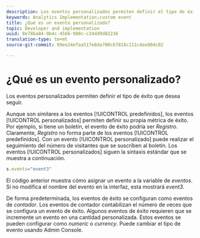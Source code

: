 ```yaml
---
description: Los eventos personalizados permiten definir el tipo de éxito que desea seguir.
keywords: Analytics Implementation;custom event
title: ¿Qué es un evento personalizado?
topic: Developer and implementation
uuid: 8e78ba04-9b4c-4566-980c-c24dd9d82236
translation-type: tm+mt
source-git-commit: 99ee24efaa517e8da700c67818c111c4aa90dc02

---
```



# ¿Qué es un evento personalizado?

Los eventos personalizados permiten definir el tipo de éxito que desea seguir.

Aunque son similares a los eventos [!UICONTROL predefinidos], los eventos [!UICONTROL personalizados] permiten definir su propia métrica de éxito. Por ejemplo, si tiene un boletín, el evento de éxito podría ser _Registro_. Claramente, _Registro_ no forma parte de los eventos [!UICONTROL predefinidos]. Con un evento [!UICONTROL personalizado] puede realizar el seguimiento del número de visitantes que se suscriben al boletín. Los eventos [!UICONTROL personalizados] siguen la sintaxis estándar que se muestra a continuación.

```js
s.events="event3"
```

El código anterior muestra cómo asignar un evento a la variable de _eventos_. Si no modifica el nombre del evento en la interfaz, esta mostrará _event3_.

De forma predeterminada, los eventos de éxito se configuran como eventos de _contador_. Los eventos de contador contabilizan el número de veces que se configura un evento de éxito. Algunos eventos de éxito requieren que se incremente un evento en una cantidad personalizada. Estos eventos se pueden configurar como _numeric_ o _currency_. Puede cambiar el tipo de evento usando Admin Console.
